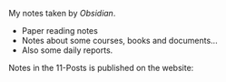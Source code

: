 My notes taken by *Obsidian*.

+ Paper reading notes
+ Notes about some courses, books and documents...
+ Also some daily reports.

Notes in the 11-Posts is published on the website: 